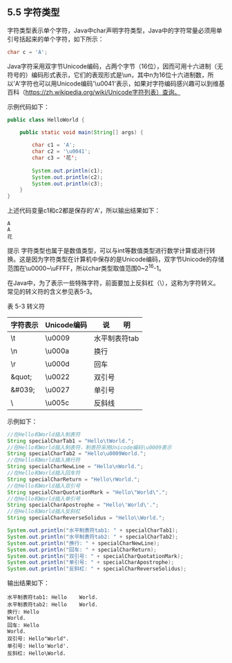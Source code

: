 ## 5.5 字符类型

字符类型表示单个字符，Java中char声明字符类型，Java中的字符常量必须用单引号括起来的单个字符，如下所示：

```java
char c = 'A';
```

Java字符采用双字节Unicode编码，占两个字节（16位），因而可用十六进制（无符号的）编码形式表示，它们的表现形式是\un，其中n为16位十六进制数，所以&#039;A&#039;字符也可以用Unicode编码&#039;\u0041&#039;表示，如果对字符编码感兴趣可以到维基百科（https://zh.wikipedia.org/wiki/Unicode字符列表）查询。

示例代码如下：


```java
public class HelloWorld {

	public static void main(String[] args) {
		
		char c1 = 'A';		
		char c2 = '\u0041';	
		char c3 = '花';		
		
		System.out.println(c1);
		System.out.println(c2);
		System.out.println(c3);
	}
}

```

上述代码变量c1和c2都是保存的&#039;A&#039;，所以输出结果如下：

	A
	A
	花
	
提示 字符类型也属于是数值类型，可以与int等数值类型进行数学计算或进行转换。这是因为字符类型在计算机中保存的是Unicode编码，双字节Unicode的存储范围在\u0000~\uFFFF，所以char类型取值范围0~2<sup>16</sup>-1。

在Java中，为了表示一些特殊字符，前面要加上反斜杠（\），这称为字符转义。常见的转义符的含义参见表5-3。

表 5-3 转义符

| **字符表示** | **Unicode编码** | **说　　明** |
| --- | --- | --- |
| \t | \u0009 | 水平制表符tab |
| \n | \u000a | 换行 |
| \r | \u000d | 回车 |
| \&quot; | \u0022 | 双引号 |
| \&#039; | \u0027 | 单引号 |
| \\ | \u005c | 反斜线 |

示例如下：

```java
//在Hello和World插入制表符
String specialCharTab1 = "Hello\tWorld.";
//在Hello和World插入制表符，制表符采用Unicode编码\u0009表示
String specialCharTab2 = "Hello\u0009World.";
//在Hello和World插入换行符
String specialCharNewLine = "Hello\nWorld.";
//在Hello和World插入回车符
String specialCharReturn = "Hello\rWorld.";
//在Hello和World插入双引号
String specialCharQuotationMark = "Hello\"World\".";
//在Hello和World插入单引号
String specialCharApostrophe = "Hello\'World\'.";
//在Hello和World插入反斜杠
String specialCharReverseSolidus = "Hello\\World.";

System.out.println("水平制表符tab1: " + specialCharTab1);
System.out.println("水平制表符tab2: " + specialCharTab2);
System.out.println("换行: " + specialCharNewLine);
System.out.println("回车: " + specialCharReturn);
System.out.println("双引号: " + specialCharQuotationMark);
System.out.println("单引号: " + specialCharApostrophe);
System.out.println("反斜杠: " + specialCharReverseSolidus);	
```

输出结果如下：

	水平制表符tab1: Hello	World.
	水平制表符tab2: Hello	World.
	换行: Hello
	World.
	回车: Hello
	World.
	双引号: Hello"World".
	单引号: Hello'World'.
	反斜杠: Hello\World.
	